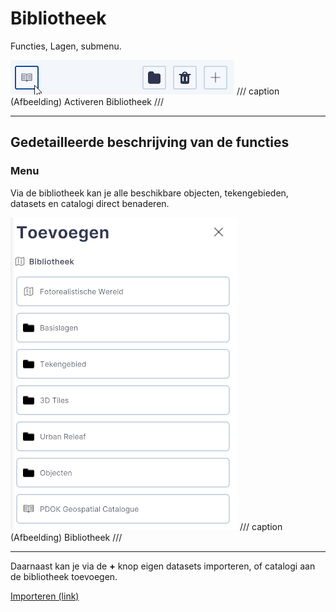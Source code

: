 # Bibliotheek

Functies, Lagen, submenu.  
  
![Building Blocks](../handleiding/imgs/toevoegen-activeren-bibliotheek.png) 
/// caption
(Afbeelding) Activeren Bibliotheek
///

---

## Gedetailleerde beschrijving van de functies

### Menu

Via de bibliotheek kan je alle beschikbare objecten, tekengebieden, datasets en catalogi direct benaderen.

![Building Blocks](../handleiding/imgs/toevoegen-bibliotheek.png)
/// caption
(Afbeelding) Bibliotheek
///

---
Daarnaast kan je via de **+** knop eigen datasets importeren, of catalogi aan de bibliotheek toevoegen.

[Importeren (link)](toevoegen-importeren.md)

